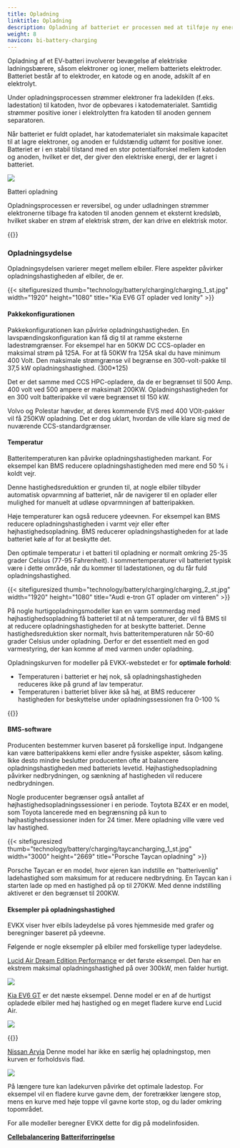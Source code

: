 ```yaml
---
title: Opladning
linktitle: Opladning
description: Opladning af batteriet er processen med at tilføje ny energi til batteriet.
weight: 8
navicon: bi-battery-charging
---
```

<!-- markdownlint-disable MD033 -->
Opladning af et EV-batteri involverer bevægelse af elektriske ladningsbærere, såsom elektroner og ioner, mellem batteriets elektroder. Batteriet består af to elektroder, en katode og en anode, adskilt af en elektrolyt.

Under opladningsprocessen strømmer elektroner fra ladekilden (f.eks. ladestation) til katoden, hvor de opbevares i katodematerialet. Samtidig strømmer positive ioner i elektrolytten fra katoden til anoden gennem separatoren.

Når batteriet er fuldt opladet, har katodematerialet sin maksimale kapacitet til at lagre elektroner, og anoden er fuldstændig udtømt for positive ioner. Batteriet er i en stabil tilstand med en stor potentialforskel mellem katoden og anoden, hvilket er det, der giver den elektriske energi, der er lagret i batteriet.

<figur>
<img src="batteryconceptcharging.drawio.svg" class="img-fluid mx-auto d-block">
<figcaption>
          <p class="lead text-center fw-semibold">
              Batteri opladning
          </p>
      </figcaption>
</figur>



Opladningsprocessen er reversibel, og under udladningen strømmer elektronerne tilbage fra katoden til anoden gennem et eksternt kredsløb, hvilket skaber en strøm af elektrisk strøm, der kan drive en elektrisk motor.

{{<evkxdisplayaddarticle />}}

### Opladningsydelse

Opladningsydelsen varierer meget mellem elbiler. Flere aspekter påvirker opladningshastigheden af ​​elbiler, de er.

{{< sitefiguresized thumb="technology/battery/charging/charging_1_st.jpg" width="1920" height="1080" title="Kia EV6 GT oplader ved Ionity" >}}

#### Pakkekonfigurationen

Pakkekonfigurationen kan påvirke opladningshastigheden. En lavspændingskonfiguration kan få dig til at ramme eksterne ladestrømgrænser. For eksempel har en 50KW DC CCS-oplader en maksimal strøm på 125A. For at få 50KW fra 125A skal du have minimum 400 Volt. Den maksimale strømgrænse vil begrænse en 300-volt-pakke til 37,5 kW opladningshastighed. (300*125)

Det er det samme med CCS HPC-opladere, da de er begrænset til 500 Amp. 400 volt ved 500 ampere er maksimalt 200KW. Opladningshastigheden for en 300 volt batteripakke vil være begrænset til 150 kW.

Volvo og Polestar hævder, at deres kommende EVS med 400 VOlt-pakker vil få 250KW opladning. Det er dog uklart, hvordan de ville klare sig med de nuværende CCS-standardgrænser.
#### Temperatur

Batteritemperaturen kan påvirke opladningshastigheden markant. For eksempel kan BMS reducere opladningshastigheden med mere end 50 % i koldt vejr.

Denne hastighedsreduktion er grunden til, at nogle elbiler tilbyder automatisk opvarmning af batteriet, når de navigerer til en oplader eller mulighed for manuelt at udløse opvarmningen af ​​batteripakken.

Høje temperaturer kan også reducere ydeevnen. For eksempel kan BMS reducere opladningshastigheden i varmt vejr eller efter højhastighedsopladning. BMS reducerer opladningshastigheden for at lade batteriet køle af for at beskytte det.

Den optimale temperatur i et batteri til opladning er normalt omkring 25-35 grader Celsius (77-95 Fahrenheit). I sommertemperaturer vil batteriet typisk være i dette område, når du kommer til ladestationen, og du får fuld opladningshastighed.

{{< sitefiguresized thumb="technology/battery/charging/charging_2_st.jpg" width="1920" height="1080" title="Audi e-tron GT oplader om vinteren" >}}

På nogle hurtigopladningsmodeller kan en varm sommerdag med højhastighedsopladning få batteriet til at nå temperaturer, der vil få BMS til at reducere opladningshastigheden for at beskytte batteriet. Denne hastighedsreduktion sker normalt, hvis batteritemperaturen når 50-60 grader Celsius under opladning. Derfor er det essentielt med en god varmestyring, der kan komme af med varmen under opladning.

Opladningskurven for modeller på EVKX-webstedet er for <b>optimale forhold</b>:

- Temperaturen i batteriet er høj nok, så opladningshastigheden reduceres ikke på grund af lav temperatur.
- Temperaturen i batteriet bliver ikke så høj, at BMS reducerer hastigheden for beskyttelse under opladningssessionen fra 0-100 %

{{<evkxdisplayaddarticle />}}

#### BMS-software

Producenten bestemmer kurven baseret på forskellige input. Indgangene kan være batteripakkens kemi eller andre fysiske aspekter, såsom køling. Ikke desto mindre beslutter producenten ofte at balancere opladningshastigheden med batteriets levetid. Højhastighedsopladning påvirker nedbrydningen, og sænkning af hastigheden vil reducere nedbrydningen.

Nogle producenter begrænser også antallet af højhastighedsopladningssessioner i en periode. Toytota BZ4X er en model, som Toyota lancerede med en begrænsning på kun to højhastighedssessioner inden for 24 timer. Mere opladning ville være ved lav hastighed.

{{< sitefiguresized thumb="technology/battery/charging/taycancharging_1_st.jpg" width="3000" height="2669" title="Porsche Taycan opladning" >}}

Porsche Taycan er en model, hvor ejeren kan indstille en "batterivenlig" ladehastighed som maksimum for at reducere nedbrydning. En Taycan kan i starten lade op med en hastighed på op til 270KW. Med denne indstilling aktiveret er den begrænset til 200KW.

#### Eksempler på opladningshastighed

EVKX viser hver elbils ladeydelse på vores hjemmeside med grafer og beregninger baseret på ydeevne.

Følgende er nogle eksempler på elbiler med forskellige typer ladeydelse.

[Lucid Air Dream Edition Performance](/models/lucid/air/air_dream_edition_performance/chargingcurve/) er det første eksempel. Den har en ekstrem maksimal opladningshastighed på over 300kW, men falder hurtigt.

<img src="/models/lucid/air/air_dream_edition_performance/chargingcurve.svg" class="img-fluid">

[Kia EV6 GT](/models/kia/ev6/ev6_gt/chargingcurve7/) er det næste eksempel. Denne model er en af ​​de hurtigst opladede elbiler med høj hastighed og en meget fladere kurve end Lucid Air.

<img src="/models/kia/ev6/ev6_gt/chargingcurve.svg" class="img-fluid">

{{<evkxdisplayaddarticle />}}

[Nissan Aryia](/models/nissan/ariya/ariya_87kwh_e-4orce/chargingcurve/) Denne model har ikke en særlig høj opladningstop, men kurven er forholdsvis flad.

<img src="/models/nissan/ariya/ariya_87kwh_e-4orce/chargingcurve.svg" class="img-fluid">

På længere ture kan ladekurven påvirke det optimale ladestop. For eksempel vil en fladere kurve gavne dem, der foretrækker længere stop, mens en kurve med høje toppe vil gavne korte stop, og du lader omkring topområdet.

For alle modeller beregner EVKX dette for dig på modelinfosiden.

<div class="mt-3 mb-3">
     <a href="../cellbalancing/" class="text-decoration-none text-black"><strong><i class="bi-arrow-left"></i> Cellebalancering</strong></a>
     <a href="../degredation/" class="text-decoration-none text-black float-end"><strong>Batteriforringelse <i class="bi-arrow-right"></i></strong></a>
</div>